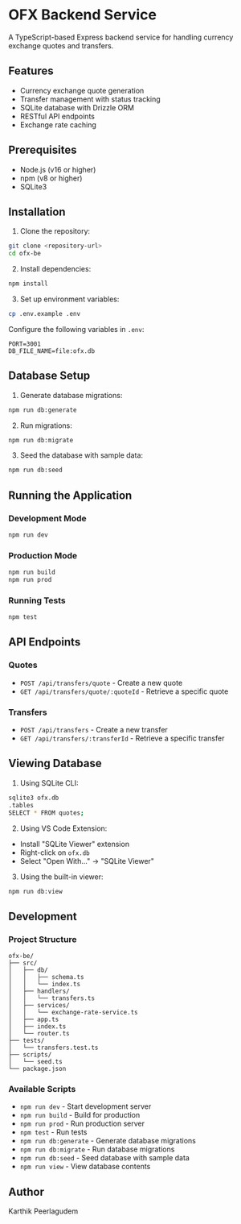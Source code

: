 # OFX Backend Service

A TypeScript-based Express backend service for handling currency exchange quotes and transfers.

## Features

-   Currency exchange quote generation
-   Transfer management with status tracking
-   SQLite database with Drizzle ORM
-   RESTful API endpoints
-   Exchange rate caching

## Prerequisites

-   Node.js (v16 or higher)
-   npm (v8 or higher)
-   SQLite3

## Installation

1. Clone the repository:

```bash
git clone <repository-url>
cd ofx-be
```

2. Install dependencies:

```bash
npm install
```

3. Set up environment variables:

```bash
cp .env.example .env
```

Configure the following variables in `.env`:

```properties
PORT=3001
DB_FILE_NAME=file:ofx.db
```

## Database Setup

1. Generate database migrations:

```bash
npm run db:generate
```

2. Run migrations:

```bash
npm run db:migrate
```

3. Seed the database with sample data:

```bash
npm run db:seed
```

## Running the Application

### Development Mode

```bash
npm run dev
```

### Production Mode

```bash
npm run build
npm run prod
```

### Running Tests

```bash
npm test
```

## API Endpoints

### Quotes

-   `POST /api/transfers/quote` - Create a new quote
-   `GET /api/transfers/quote/:quoteId` - Retrieve a specific quote

### Transfers

-   `POST /api/transfers` - Create a new transfer
-   `GET /api/transfers/:transferId` - Retrieve a specific transfer

## Viewing Database

1. Using SQLite CLI:

```bash
sqlite3 ofx.db
.tables
SELECT * FROM quotes;
```

2. Using VS Code Extension:

-   Install "SQLite Viewer" extension
-   Right-click on `ofx.db`
-   Select "Open With..." → "SQLite Viewer"

3. Using the built-in viewer:

```bash
npm run db:view
```

## Development

### Project Structure

```
ofx-be/
├── src/
│   ├── db/
│   │   ├── schema.ts
│   │   └── index.ts
│   ├── handlers/
│   │   └── transfers.ts
│   ├── services/
│   │   └── exchange-rate-service.ts
│   ├── app.ts
│   ├── index.ts
│   └── router.ts
├── tests/
│   └── transfers.test.ts
├── scripts/
│   └── seed.ts
└── package.json
```

### Available Scripts

-   `npm run dev` - Start development server
-   `npm run build` - Build for production
-   `npm run prod` - Run production server
-   `npm test` - Run tests
-   `npm run db:generate` - Generate database migrations
-   `npm run db:migrate` - Run database migrations
-   `npm run db:seed` - Seed database with sample data
-   `npm run view` - View database contents

## Author

Karthik Peerlagudem
